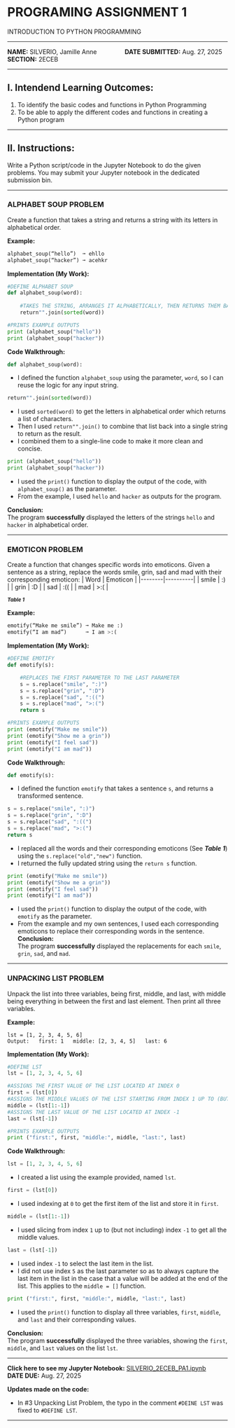 # PROGRAMING ASSIGNMENT 1
INTRODUCTION TO PYTHON PROGRAMMING

---

**NAME:** SILVERIO, Jamille Anne &emsp;&emsp;&emsp;&emsp; **DATE SUBMITTED:** Aug. 27, 2025  
**SECTION:** 2ECEB  

---

## I. Intendend Learning Outcomes:
1. To identify the basic codes and functions in Python Programming
2. To be able to apply the different codes and functions in creating a Python program

---

## II. Instructions:
Write a Python script/code in the Jupyter Notebook to do the given problems. You may submit your Jupyter
notebook in the dedicated submission bin.

---

### ALPHABET SOUP PROBLEM
Create a function that takes a string and returns a string with its letters
in alphabetical order.

**Example:**
```python
alphabet_soup(“hello”)  ➞ ehllo
alphabet_soup(“hacker”) ➞ acehkr
```
**Implementation (My Work):**
```python
#DEFINE ALPHABET SOUP
def alphabet_soup(word):
    
    #TAKES THE STRING, ARRANGES IT ALPHABETICALLY, THEN RETURNS THEM BACK INTO A SINGLE STRING
    return"".join(sorted(word))

#PRINTS EXAMPLE OUTPUTS
print (alphabet_soup("hello"))
print (alphabet_soup("hacker"))
```
**Code Walkthrough:**
```python
def alphabet_soup(word):
```
* I defined the function ```alphabet_soup``` using the parameter, ```word```, so I can reuse the logic for any input string.
```python
return"".join(sorted(word))
```
* I used ```sorted(word)``` to get the letters in alphabetical order which returns a list of characters.
* Then I used ```return"".join()``` to combine that list back into a single string to return as the result.
* I combined them to a single-line code to make it more clean and concise.
```python
print (alphabet_soup("hello"))
print (alphabet_soup("hacker"))
```
* I used the ```print()``` function to display the output of the code, with ```alphabet_soup()``` as the parameter.
* From the example, I used ```hello``` and ```hacker``` as outputs for the program.

**Conclusion:**  
The program **successfully** displayed the letters of the strings ```hello``` and ```hacker``` in alphabetical order.

---

### EMOTICON PROBLEM
Create a function that changes specific words into emoticons. Given a sentence
as a string, replace the words smile, grin, sad and mad with their corresponding emoticon:
| Word   | Emoticon |
|--------|----------|
| smile  | :)       |
| grin   | :D       |
| sad    | :((      |
| mad    | >:(      | 

<sub>***Table 1***</subr>

**Example:**
```python
emotify(“Make me smile”) ➞ Make me :)
emotify(“I am mad”)      ➞ I am >:(
```
**Implementation (My Work):**
```python
#DEFINE EMOTIFY
def emotify(s):

    #REPLACES THE FIRST PARAMETER TO THE LAST PARAMETER
    s = s.replace("smile", ":)")
    s = s.replace("grin", ":D")
    s = s.replace("sad", ":((")
    s = s.replace("mad", ">:(")
    return s

#PRINTS EXAMPLE OUTPUTS
print (emotify("Make me smile"))
print (emotify("Show me a grin"))
print (emotify("I feel sad"))
print (emotify("I am mad"))
```
**Code Walkthrough:**
```python
def emotify(s):
```
* I defined the function ```emotify``` that takes a sentence ```s```, and returns a transformed sentence.
```python
s = s.replace("smile", ":)")
s = s.replace("grin", ":D")
s = s.replace("sad", ":((")
s = s.replace("mad", ">:(")
return s
```
* I replaced all the words and their corresponding emoticons (See ***Table 1***) using the ```s.replace("old","new")``` function.
* I returned the fully updated string using the ```return s``` function.
```python
print (emotify("Make me smile"))
print (emotify("Show me a grin"))
print (emotify("I feel sad"))
print (emotify("I am mad"))
```
* I used the ```print()``` function to display the output of the code, with ```emotify``` as the parameter.
* From the example and my own sentences, I used each corresponding emoticons to replace their corresponding words in the sentence.
**Conclusion:**  
The program **successfully** displayed the replacements for each ```smile```, ```grin```, ```sad```, and ```mad```.

---

### UNPACKING LIST PROBLEM
Unpack the list into three variables, being first, middle, and last, with middle being everything in between the first and last element. Then print all three variables.

**Example:**
```
lst = [1, 2, 3, 4, 5, 6]
Output:   first: 1   middle: [2, 3, 4, 5]   last: 6
```
**Implementation (My Work):**
```python
#DEFINE LST
lst = [1, 2, 3, 4, 5, 6]

#ASSIGNS THE FIRST VALUE OF THE LIST LOCATED AT INDEX 0
first = (lst[0])
#ASSIGNS THE MIDDLE VALUES OF THE LIST STARTING FROM INDEX 1 UP TO (BUT NOT INCLUDING) -1
middle = (lst[1:-1])
#ASSIGNS THE LAST VALUE OF THE LIST LOCATED AT INDEX -1
last = (lst[-1])

#PRINTS EXAMPLE OUTPUTS
print ("first:", first, "middle:", middle, "last:", last)
```
**Code Walkthrough:**
```python
lst = [1, 2, 3, 4, 5, 6]
```
* I created a list using the example provided, named ```lst```.
```python
first = (lst[0])
```
* I used indexing at ```0``` to get the first item of the list and store it in ```first```.
```python
middle = (lst[1:-1])
```
* I used slicing from index ```1``` up to (but not including) index ```-1``` to get all the middle values.
```python
last = (lst[-1])
```
* I used index ```-1``` to select the last item in the list.
* I did not use index ```5``` as the last parameter so as to always capture the last item in the list in the case that a value will be added at the end of the list. This applies to the ```middle = []``` function.
```python
print ("first:", first, "middle:", middle, "last:", last)
```
* I used the ```print()``` function to display all three variables, ```first```, ```middle```, and ```last``` and their corresponding values.

**Conclusion:**  
The program **successfully** displayed the three variables, showing the ```first```, ```middle```, and ```last``` values on the list ```lst```.

---

**Click here to see my Jupyter Notebook:**  [SILVERIO_2ECEB_PA1.ipynb](https://github.com/JamSilverio1114/ECE2112_PAssignment1_SILVERIO_2ECEB/blob/main/SILVERIO_2ECEB_PA1.ipynb)  
**DATE DUE:** Aug. 27, 2025  

**Updates made on the code:**
* In #3 Unpacking List Problem, the typo in the comment ```#DEINE LST``` was fixed to ```#DEFINE LST```.

---
